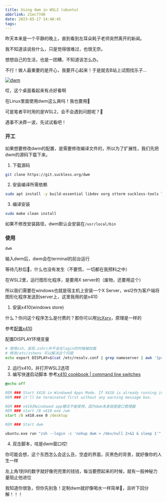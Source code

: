 ```yaml
---
title: Using dwm in WSL2 (ubuntu)
abbrlink: 21ec77d0
date: 2023-05-17 14:48:45
tags:
---
```


昨天本来是一个平静的晚上，直到看到左耳朵耗子老师突然离开的新闻。

我不知道该说些什么，只是觉得很难过，也很无奈。

想想自己的生活，也是一团糟，不知道该怎么办。

不行！做人最重要的是开心，我要开心起来！于是就去B站上试图找乐子...

[![dwm](https://i2.hdslb.com/bfs/archive/0335178b63bfdec46a6eb71aae763db33063ff30.jpg@320w_200h_1c_!web-space-upload-video.avif)](https://www.bilibili.com/video/BV1Ef4y1Z7kA)

哎，这个桌面看起来有点好看啊

在Linux里面使用dwm这么爽吗！我也要用🤩

可是笔者平时用的是WSL2，会不会遇到问题呢？🤔

遇事不决莽一波，先试试看吧！

### 开工

如果想要修改dwm的配置，是需要修改编译文件的，所以为了扩展性，我们先把dwm的源码下载下来。

1. 下载源码
```zsh
git clone https://git.suckless.org/dwm
```

2. 安装编译所需依赖
```zsh
sudo apt install -y build-essential libdev xorg stterm suckless-tools libx11-dev libxinerama-dev libxft-dev
```

3. 编译安装
```zsh
sudo make clean install
```

如果不修改安装路径，dwm默认会安装在`/usr/local/bin`

### 使用
```zsh
dwm
```
输入dwm后，dwm会在terminal的前台运行

等待几秒后🤔，什么也没有发生（不要慌，一切都在我预料之中）

在WSL2里，运行图形化程序，是要用X server的（废物，还要用这个）

所以我们需要在windows也就是宿主机上安装一个X Server，wsl2作为客户端将图形化程序发送到server上，这里我用的是x410

1. 安装x410(windows store)

什么？你问这个程序怎么是付费的？那你可以用[VcXsrv](https://sourceforge.net/projects/vcxsrv/)，原理是一样的

参考[配置x410](
https://x410.dev/cookbook/wsl/enable-systemd-in-wsl2-and-have-the-best-ubuntu-gui-desktop-experience)

配置DISPLAY环境变量
```zsh
# 使用zsh，发现.zshrc并不会在login的时候被加载
# 修改/etc/zshenv 可以解决这个问题
echo export DISPLAY=$(cat /etc/resolv.conf | grep nameserver | awk '{print $2; exit;}'):0.0 >> /etc/zshenv
```

2. 运行x410，并打开WSL2选项
3. 编写快速启动脚本
参考[x410 cookbook | command line switches](https://x410.dev/cookbook/command-line-switches)
```cmd
@echo off

REM ### Start X410 in Windowed Apps Mode. If X410 is already running in Desktop Mode, 
REM ### it'll be terminated first without any warning message box.

REM ### x410的windowed app模式不能使用，因为dwm本身就是窗口管理器
REM ### start /B x410.exe /wm
start /B x410.exe 0 /desktop

REM ### Start dwm

ubuntu.exe run "zsh --login -c 'nohup dwm > /dev/null 2>&1 & sleep 1'"
```
4. 双击脚本，哇是dwm窗口哎!

你可能会想，这个东西怎么会这么丑，空虚的界面，灰黑色的背景，就好像你的人生一样

左上角1到9的数字就好像兜兜里的钱钱，每当要攒起来的时候，就有一股神秘力量阻止他进位

我知道你很急，但你先别急！定制dwm就好像喝水一样简单🙂，且听下回分解！！！
